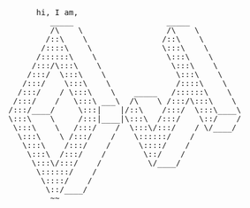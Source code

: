 <pre>
      hi, I am,   
         _____                    _____          
         /\    \                  /\    \         
        /::\    \                /::\    \        
       /::::\    \               \:::\    \       
      /::::::\    \               \:::\    \      
     /:::/\:::\    \               \:::\    \     
    /:::/  \:::\    \               \:::\    \    
   /:::/    \:::\    \              /::::\    \   
  /:::/    / \:::\    \    _____   /::::::\    \  
 /:::/    /   \:::\ ___\  /\    \ /:::/\:::\    \ 
/:::/____/     \:::|    |/::\    /:::/  \:::\____\
\:::\    \     /:::|____|\:::\  /:::/    \::/    /
 \:::\    \   /:::/    /  \:::\/:::/    / \/____/ 
  \:::\    \ /:::/    /    \::::::/    /          
   \:::\    /:::/    /      \::::/    /           
    \:::\  /:::/    /        \::/    /            
     \:::\/:::/    /          \/____/             
      \::::::/    /                               
       \::::/    /                                
        \::/____/                                 
         ~~                                       
                                                  
           
</pre>



